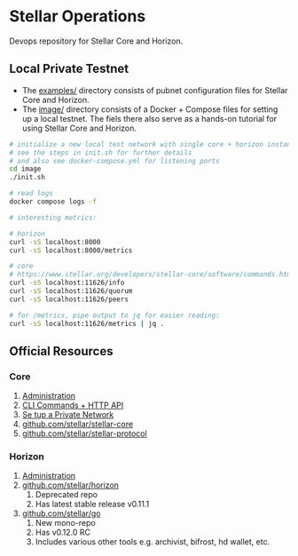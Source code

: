 # Stellar Operations

Devops repository for Stellar Core and Horizon.

## Local Private Testnet

- The [examples/](examples) directory consists of pubnet configuration files
  for Stellar Core and Horizon.
- The [image/](image) directory consists of a Docker + Compose files for setting up a local testnet.
    The fiels there also serve as a hands-on tutorial for using Stellar Core and Horizon.

```bash
# initialize a new local test network with single core + horizon instances
# see the steps in init.sh for further details
# and also see docker-compose.yml for listening ports
cd image
./init.sh

# read logs
docker compose logs -f

# interesting metrics:

# horizon
curl -sS localhost:8000
curl -sS localhost:8000/metrics

# core
# https://www.stellar.org/developers/stellar-core/software/commands.html
curl -sS localhost:11626/info
curl -sS localhost:11626/quorum
curl -sS localhost:11626/peers

# for /metrics, pipe output to jq for easier reading:
curl -sS localhost:11626/metrics | jq .
```

## Official Resources

### Core

1. [Administration](https://www.stellar.org/developers/stellar-core/software/admin.html)
1. [CLI Commands + HTTP API](https://www.stellar.org/developers/stellar-core/software/commands.html)
1. [Se tup a Private Network](https://www.stellar.org/developers/stellar-core/software/testnet.html)
1. [github.com/stellar/stellar-core](https://github.com/stellar/stellar-core)
1. [github.com/stellar/stellar-protocol](https://github.com/stellar/stellar-protocol)

### Horizon

1. [Administration](https://www.stellar.org/developers/horizon/reference/admin.html)
1. [github.com/stellar/horizon](https://github.com/stellar/horizon)
    1. Deprecated repo
    1. Has latest stable release v0.11.1
1. [github.com/stellar/go](https://github.com/stellar/go)
    1. New mono-repo
    1. Has v0.12.0 RC
    1. Includes various other tools e.g. archivist, bifrost, hd wallet, etc.
